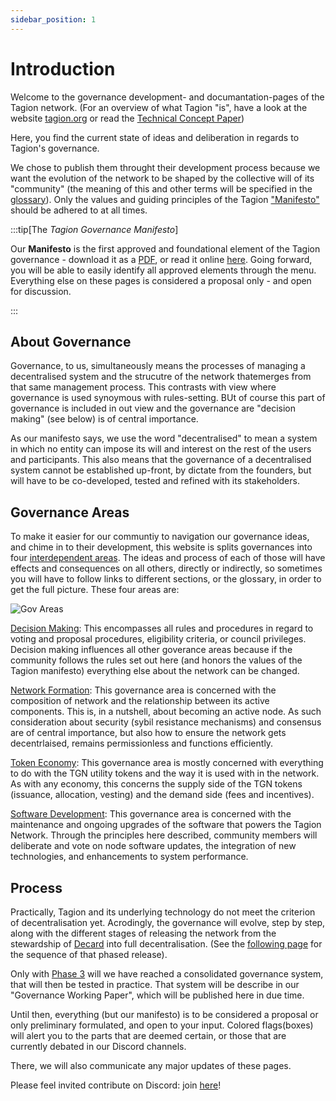 ```yaml
---
sidebar_position: 1
---
```


# Introduction

Welcome to the governance development- and documantation-pages of the Tagion network.
(For an overview of what Tagion "is", have a look at the website [tagion.org](https://tagion.org) or read the [Technical Concept Paper](https://www.tagion.org/resources/tagion-whitepaper.pdf))

Here, you find the current state of ideas and deliberation in regards to Tagion's governance. 

We chose to publish them throught their development process because we want the evolution of the network to be shaped by the collective will of its "community" (the meaning of this and other terms will be specified in the [glossary](./glossary)). Only the values and guiding principles of the Tagion ["Manifesto"](./manifesto) should be adhered to at all times. 

:::tip[The _Tagion Governance Manifesto_]

Our **Manifesto** is the first approved and foundational element of the Tagion governance - download it as a [PDF](https://www.tagion.org/resources/tagion-manifesto.pdf), or read it online [here](./intro/manifesto). 
Going forward, you will be able to easily identify all approved elements through the menu. Everything else on these pages is considered a proposal only - and open for discussion. 

:::

## About Governance

Governance, to us, simultaneously means the processes of managing a decentralised system and the strucutre of the network thatemerges from that same management process. This contrasts with view where governance is used synoymous with rules-setting. BUt of course this part of governance is included in out view and the governance are "decision making" (see below) is of central importance.

As our manifesto says, we use the word "decentralised" to mean a system in which no entity can impose its will and interest on the rest of the users and participants. This also means that the governance of a decentralised system cannot be established up-front, by dictate from the founders, but will have to be co-developed, tested and refined with its stakeholders. 

## Governance Areas 

To make it easier for our communtiy to navigation our governance ideas, and chime in to their development, this website is splits governances into four [interdependent areas](./governance_areas). The ideas and process of each of those will have effects and consequences on all others, directly or indirectly, so sometimes you will have to follow links to different sections, or the glossary, in order to get the full picture. 
These four areas are: 

![Gov Areas](/img/Gov_areas.png)

[Decision Making](/gov/governance_areas/decision_making): This encompasses all rules and procedures in regard to voting and proposal procedures, eligibility criteria, or council privileges. Decision making influences all other goverance areas because if the community follows the rules set out here (and honors the values of the Tagion manifesto) everything else about the network can be changed.  

[Network  Formation](/gov/governance_areas/network_formation): This governance area is concerned with the composition of network and the relationship between its active components. This is, in a nutshell, about becoming an active node. As such consideration about security (sybil resistance mechanisms) and consensus are of central importance, but also how to ensure the network gets decentrlaised, remains permissionless and functions efficiently. 

[Token Economy](/gov/governance_areas/token_economy): This governance area is mostly concerned with everything to do with the TGN utility tokens and the way it is used with in the network. As with any economy, this concerns the supply side of the TGN tokens (issuance, allocation, vesting) and the demand side (fees and incentives). 

[Software Development](/gov/governance_areas/software_development): This governance area is concerned with the maintenance and ongoing upgrades of the software that powers the Tagion Network. Through the principles here described, community members will deliberate and vote on node software updates, the integration of new technologies, and enhancements to system performance. 


## Process

Practically, Tagion and its underlying technology do not meet the criterion of decentralisation yet. Acrodingly, the governance will evolve, step by step, along with the different stages of releasing the network from the stewardship of [Decard](https://www.tagion.org/about/) into full decentralisation. (See the [following page](/gov/intro/phased_release) for the sequence of that phased release).

Only with [Phase 3](/gov/intro/phased_release.md#3-curated-release) will we have reached a consolidated governance system, that will then be tested in practice. That system will be describe in our "Governance Working Paper", which will be published here in due time. 

Until then, everything (but our manifesto) is to be considered a proposal or only preliminary formulated, and open to your input. Colored flags(boxes) will alert you to the parts that are deemed certain, or those that are currently debated in our Discord channels.

There, we will also communicate any major updates of these pages.

Please feel invited contribute on Discord: join [here](https://discord.gg/wE4AA64a)!

